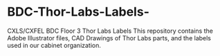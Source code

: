 # BDC-Thor-Labs-Labels-
CXLS/CXFEL BDC Floor 3 Thor Labs Labels This repository contains the Adobe Illustrator files, CAD Drawings of Thor Labs parts, and the labels used in our cabinet organization.
